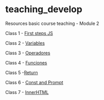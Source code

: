 # teaching_develop

Resources basic course teaching - Module 2

Class 1 - [First steps JS](https://resisted-rainforest-8d9.notion.site/Class_1-Introducci-n-93cf98b0ac3e4867934af13379fb9389)

Class 2 - [Variables](https://resisted-rainforest-8d9.notion.site/Class_2-Variables-df828de16e0541369a7464fb95048d7e)

Class 3 - [Operadores](https://resisted-rainforest-8d9.notion.site/Class_3-Operadores-d96b59e57f7b42a59d38257bae15a991)

Class 4 - [Funciones](https://resisted-rainforest-8d9.notion.site/Class_4-Funciones-1f50c0827ace413b8c2c8e5031f93212)

Class 5 -[Return](https://resisted-rainforest-8d9.notion.site/Class_5-Return-dd83d1e68c7e45a686d7e1adcf843f19)

Class 6 - [Const and Prompt](https://resisted-rainforest-8d9.notion.site/Class-6-Const-y-Prompt-ce0184317e144e9db2ea3c2ef3a96493)

Class 7 - [InnerHTML](https://resisted-rainforest-8d9.notion.site/Class-7-InnerHTML-c83c5390f21e4fba8849a6750d0a005e)